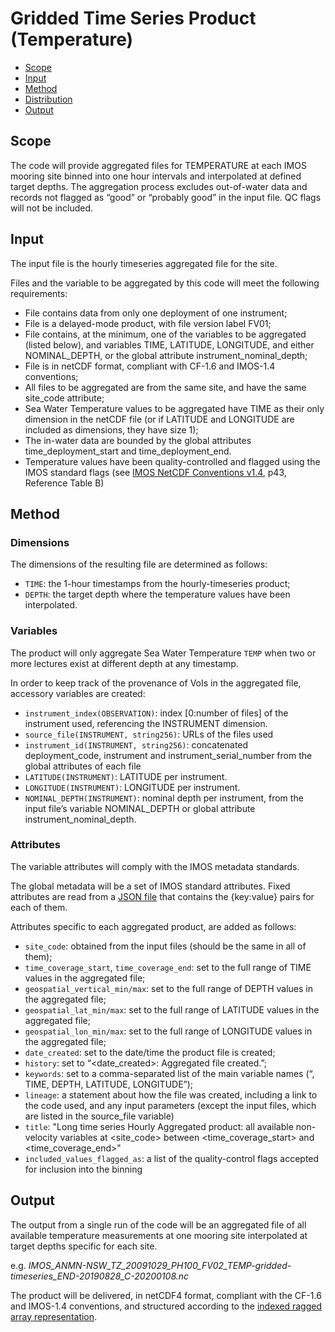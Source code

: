 # Gridded Time Series Product (Temperature)

- [Scope](#scope)
- [Input](#input)
- [Method](#method)
- [Distribution](#distribution)
- [Output](#output)



## Scope

The code will provide aggregated files for TEMPERATURE at each IMOS mooring site binned into one hour intervals and interpolated at defined target depths. The aggregation process excludes out-of-water data and records not flagged as “good” or “probably good” in the input file. QC flags will not be included. 


## Input

The input file is the hourly timeseries aggregated file for the site. 

Files and the variable to be aggregated by this code will meet the following requirements:

- File contains data from only one deployment of one instrument;
- File is a delayed-mode product, with file version label FV01;
- File contains, at the minimum, one of the variables to be aggregated (listed below), and variables TIME, LATITUDE, LONGITUDE, and either NOMINAL_DEPTH, or the global attribute instrument_nominal_depth;
- File is in netCDF format, compliant with CF-1.6 and IMOS-1.4 conventions;
- All files to be aggregated are from the same site, and have the same site_code attribute;
- Sea Water Temperature values to be aggregated have TIME as their only dimension in the netCDF file  (or if LATITUDE and LONGITUDE are included as dimensions, they have size 1);
- The in-water data are bounded by the global attributes time_deployment_start and time_deployment_end.
- Temperature values have been quality-controlled and flagged using the IMOS standard flags (see [IMOS NetCDF Conventions v1.4](https://s3-ap-southeast-2.amazonaws.com/content.aodn.org.au/Documents/IMOS/Conventions/IMOS_NetCDF_Conventions.pdf), p43, Reference Table B)


## Method

### Dimensions

The dimensions of the resulting file  are determined as follows:

- `TIME`:  the 1-hour timestamps from the hourly-timeseries product;
- `DEPTH`: the target depth where the temperature values have been interpolated. 


### Variables

The product will only aggregate Sea Water Temperature `TEMP` when two or more lectures exist at different depth at any timestamp. 

In order to keep track of the provenance of VoIs in the aggregated file, accessory variables are created:

- `instrument_index(OBSERVATION)`: index [0:number of files] of the instrument used, referencing the INSTRUMENT dimension.
- `source_file(INSTRUMENT, string256)`: URLs of the files used
- `instrument_id(INSTRUMENT, string256)`: concatenated deployment_code, instrument and instrument_serial_number from the global attributes of each file
- `LATITUDE(INSTRUMENT)`: LATITUDE per instrument.
- `LONGITUDE(INSTRUMENT)`: LONGITUDE per instrument.
- `NOMINAL_DEPTH(INSTRUMENT)`: nominal depth per instrument, from the input file’s variable NOMINAL_DEPTH or global attribute instrument_nominal_depth.


### Attributes

The variable attributes will comply with the IMOS metadata standards.

The global metadata will be a set of IMOS standard attributes. Fixed attributes are read from a [JSON file](https://github.com/aodn/python-aodntools/blob/master/aodntools/timeseries_products/hourly_timeseries_template.json) that contains the {key:value} pairs for each of them.

Attributes specific to each aggregated product, are added as follows:

- `site_code`: obtained from the input files (should be the same in all of them);
- `time_coverage_start`, `time_coverage_end`: set to the full range of TIME values in the aggregated file;
- `geospatial_vertical_min/max`: set to the full range of DEPTH values in the aggregated file;
- `geospatial_lat_min/max`: set to the full range of LATITUDE values in the aggregated file;
- `geospatial_lon_min/max`: set to the full range of LONGITUDE values in the aggregated file;
- `date_created`: set to the date/time the product file is created;
- `history`: set to “<date_created>: Aggregated file created.”;
- `keywords`: set to a comma-separated list of the main variable names (“<VoI>, TIME, DEPTH, LATITUDE, LONGITUDE”);
- `lineage`: a statement about how the file was created, including a link to the code used, and any input parameters (except the input files, which are listed in the source_file variable)
- `title`: "Long time series Hourly Aggregated product: all available non-velocity variables at <site_code> between <time_coverage_start> and <time_coverage_end>"
- `included_values_flagged_as`: a list of the quality-control flags accepted for inclusion into the binning

## Output

The output from a single run of the code will be an aggregated file of all available temperature measurements at one mooring site interpolated at target depths specific for each site.

e.g. *IMOS_ANMN-NSW_TZ_20091029_PH100_FV02_TEMP-gridded-timeseries_END-20190828_C-20200108.nc* 

The product will be delivered, in netCDF4 format, compliant with the CF-1.6 and IMOS-1.4 conventions, and structured according to the [indexed ragged array representation](http://cfconventions.org/cf-conventions/v1.6.0/cf-conventions.html#_indexed_ragged_array_representation).
